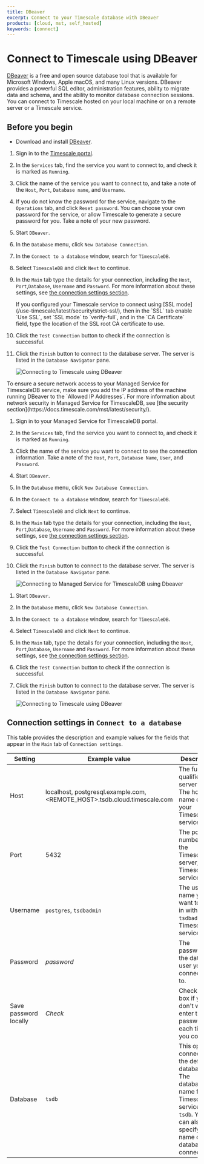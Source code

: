 ```yaml
---
title: DBeaver
excerpt: Connect to your Timescale database with DBeaver
products: [cloud, mst, self_hosted]
keywords: [connect]
---
```


# Connect to Timescale using DBeaver

[DBeaver][dbeaver] is a free and open source database tool that is available for
Microsoft Windows, Apple macOS, and many Linux versions. DBeaver provides a
powerful SQL editor, administration features, ability to migrate data and
schema, and the ability to monitor database connection sessions. You can connect
to Timescale hosted on your local machine or on a remote server or a Timescale
service.

## Before you begin

*   Download and install [DBeaver][dbeaver-downloads].

<Tabs label="Connect to Timescale with DBeaver">

<Tab title="Timescale">

<Procedure>

1.  Sign in to the [Timescale portal][tsc-portal].
1.  In the `Services` tab, find the service you want to connect to, and check
    it is marked as `Running`.
1.  Click the name of the service you want to connect to, and take a note
     of the `Host`, `Port`, `Database name`, and `Username`.
1.  [](#)<Optional />If you do not know the password for the service, navigate to the
    `Operations` tab, and click `Reset password`. You can choose
    your own password for the service, or allow Timescale to generate a
    secure password for you. Take a note of your new password.
1.  Start `DBeaver`.
1.  In the `Database` menu, click `New Database Connection`.
1.  In the `Connect to a database` window, search for `TimescaleDB`.
1.  Select `TimescaleDB` and click `Next` to continue.
1.  In the `Main` tab type the details for your connection, including the
    `Host`, `Port`,`Database`, `Username` and `Password`. For more information
    about these settings, see [the connection settings section][connection-settings].

    <Highlight type="note">
    If you configured your Timescale service to connect using
    [SSL mode](/use-timescale/latest/security/strict-ssl/),
    then in the `SSL` tab enable `Use SSL`, set `SSL mode` to `verify-full`, and
    in the `CA Certificate` field, type the location of the SSL root CA
    certificate to use.
    </Highlight>

1.  Click the `Test Connection` button to check if the connection is successful.
1.  Click the `Finish` button to connect to the database server. The server is
    listed in the `Database Navigator` pane.

    <img class="maincontent__illustration"
    src="https://s3.amazonaws.com/assets.timescale.com/docs/images/timescale_cloud_dbeaver.webp"
    alt="Connecting to Timescale using DBeaver"/>

</Procedure>

</Tab>

<Tab title="Managed Service for TimescaleDB">

<Highlight type="important">
To ensure a secure network access to your Managed Service for TimescaleDB
service, make sure you add the IP address of the machine running DBeaver to the
`Allowed IP Addresses`. For more information about network security in Managed
Service for TimescaleDB, see
[the security section](https://docs.timescale.com/mst/latest/security/).
</Highlight>

<Procedure>

1.  Sign in to your Managed Service for TimescaleDB portal.
1.  In the `Services` tab, find the service you want to connect to, and check
    it is marked as `Running`.
1.  Click the name of the service you want to connect to see the connection
    information. Take a note of the `Host`, `Port`, `Database Name`, `User`, and
    `Password`.
1.  Start `DBeaver`.
1.  In the `Database` menu, click `New Database Connection`.
1.  In the `Connect to a database` window, search for `TimescaleDB`.
1.  Select `TimescaleDB` and click `Next` to continue.
1.  In the `Main` tab type the details for your connection, including the
    `Host`, `Port`,`Database`, `Username` and `Password`. For more information
    about these settings, see [the connection settings section][connection-settings].
1.  Click the `Test Connection` button to check if the connection is successful.
1.  Click the `Finish` button to connect to the database server. The server is
    listed in the `Database Navigator` pane.

    <img class="maincontent__illustration"
    src="https://s3.amazonaws.com/assets.timescale.com/docs/images/mst_dbeaver.webp"
    alt="Connecting to Managed Service for TimescaleDB using Dbeaver"/>

</Procedure>

</Tab>

<Tab title="Self-hosted Timescale">

<Procedure>

1.  Start `DBeaver`.
1.  In the `Database` menu, click `New Database Connection`.
1.  In the `Connect to a database` window, search for `TimescaleDB`.
1.  Select `TimescaleDB` and click `Next` to continue.
1.  In the `Main` tab, type the details for your connection, including the
    `Host`, `Port`,`Database`, `Username` and `Password`. For more information
    about these settings, see [the connection settings section][connection-settings].
1.  Click the `Test Connection` button to check if the connection is successful.
1.  Click the `Finish` button to connect to the database server. The server is
    listed in the `Database Navigator` pane.

    <img class="maincontent__illustration"
    src="https://s3.amazonaws.com/assets.timescale.com/docs/images/on_premise_dbeaver.webp"
    alt="Connecting to Timescale using DBeaver"/>

</Procedure>

</Tab>

</Tabs>

## Connection settings in `Connect to a database`

This table provides the description and example values for the fields that
appear in the `Main` tab of `Connection settings`.

|Setting|Example value|Description|
|-|-|-|
|Host|localhost, postgresql.example.com, <REMOTE_HOST>.tsdb.cloud.timescale.com|The fully qualified server name. The host name of your Timescale service.|
|Port|5432|The port number of the TimescaleDB server, Timescale service.|
|Username|`postgres`, `tsdbadmin`|The user name you want to log in with. Use `tsdbadmin` for Timescale services|
|Password|*password*|The password for the database user you are connecting to.|
|Save password locally|*Check*|Check this box if you don't want to enter the password each time you connect.|
|Database|`tsdb`|This option connects to the default database. The database name for a Timescale service is `tsdb`. You can also specify the name of the database to connect to.|

[dbeaver]: https://dbeaver.io/
[dbeaver-downloads]: https://dbeaver.io/download/
[connection-settings]: #connection-settings-in-connect-to-a-database
[tsc-portal]: https://console.cloud.timescale.com/
